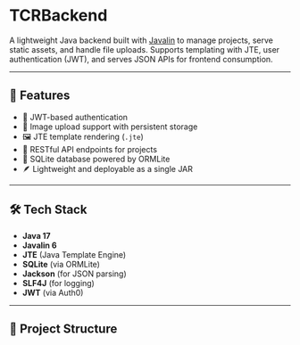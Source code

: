 # TCRBackend

A lightweight Java backend built with [Javalin](https://javalin.io/) to manage projects, serve static assets, and handle file uploads. Supports templating with JTE, user authentication (JWT), and serves JSON APIs for frontend consumption.

---

## 🚀 Features

- 🔐 JWT-based authentication
- 📂 Image upload support with persistent storage
- 🖼 JTE template rendering (`.jte`)
- 📡 RESTful API endpoints for projects
- 💾 SQLite database powered by ORMLite
- 🪶 Lightweight and deployable as a single JAR

---

## 🛠 Tech Stack

- **Java 17**
- **Javalin 6**
- **JTE** (Java Template Engine)
- **SQLite** (via ORMLite)
- **Jackson** (for JSON parsing)
- **SLF4J** (for logging)
- **JWT** (via Auth0)

---

## 📁 Project Structure

